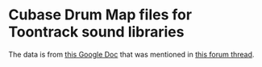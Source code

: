 # Cubase Drum Map files for Toontrack sound libraries

The data is from [this
Google Doc](https://spreadsheets.google.com/pub?key=0AsWMEXuWvqSIdFBaNnBhTFBBZXJZb1F0UThzVXhibmc&hl=en&single=true&gid=2&output=html) that was mentioned in [this forum thread](https://www.toontrack.com/forum/studio-corner-1/where-can-i-download-the-cubase-drum-maps/#p147464).
